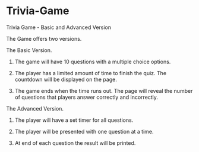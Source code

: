 # Trivia-Game
Trivia Game - Basic and Advanced Version

The Game offers two versions.

The Basic Version.

1. The game will have 10 questions with a multiple choice options.

2. The player has a limited amount of time to finish the quiz. The countdown will be displayed on the page.

3. The game ends when the time runs out. The page will reveal the number of questions that players answer correctly and incorrectly.


The Advanced Version.

1. The player will have a set timer for all questions.

2. The player will be presented with one question at a time.

3. At end of each question the result will be printed.
